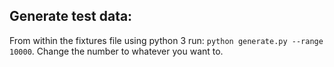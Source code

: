 ## Generate test data:
From within the fixtures file using python 3 run: `python generate.py --range 10000`. Change the number to whatever you want to.